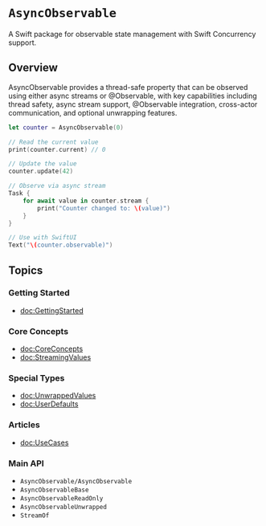 # ``AsyncObservable``

A Swift package for observable state management with Swift Concurrency support.

## Overview

AsyncObservable provides a thread-safe property that can be observed using either async streams or @Observable, with key capabilities including thread safety, async stream support, @Observable integration, cross-actor communication, and optional unwrapping features.

```swift
let counter = AsyncObservable(0)

// Read the current value
print(counter.current) // 0

// Update the value
counter.update(42)

// Observe via async stream
Task {
    for await value in counter.stream {
        print("Counter changed to: \(value)")
    }
}

// Use with SwiftUI
Text("\(counter.observable)")
```

## Topics

### Getting Started

- <doc:GettingStarted>

### Core Concepts

- <doc:CoreConcepts>
- <doc:StreamingValues>

### Special Types

- <doc:UnwrappedValues>
- <doc:UserDefaults>

### Articles

- <doc:UseCases>

### Main API

- ``AsyncObservable/AsyncObservable``
- ``AsyncObservableBase``
- ``AsyncObservableReadOnly``
- ``AsyncObservableUnwrapped``
- ``StreamOf``